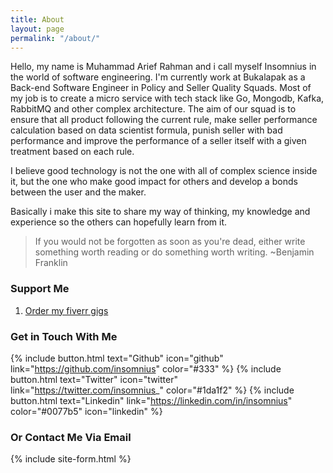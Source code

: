 ```yaml
---
title: About
layout: page
permalink: "/about/"
---
```


Hello, my name is Muhammad Arief Rahman and i call myself Insomnius in the world of software engineering. I'm currently work at Bukalapak as a Back-end Software Engineer in Policy and Seller Quality Squads. Most of my job is to create a micro service with tech stack like Go, Mongodb, Kafka, RabbitMQ and other complex architecture. The aim of our squad is to ensure that all product following the current rule, make seller performance calculation based on data scientist formula, punish seller with bad performance and improve the performance of a seller itself with a given treatment based on each rule.

I believe good technology is not the one with all of complex science inside it, but the one who make good impact for others and develop a bonds between the user and the maker.

Basically i make this site to share my way of thinking, my knowledge and experience so the others can hopefully learn from  it.

> If you would not be forgotten as soon as you're dead, either write something worth reading or do something worth writing. ~Benjamin Franklin

### Support Me

1. [Order my fiverr gigs](https://www.fiverr.com/insomnius)

### Get in Touch With Me
{% include button.html text="Github" icon="github" link="https://github.com/insomnius" color="#333" %} {% include button.html text="Twitter" icon="twitter" link="https://twitter.com/insomnius_" color="#1da1f2" %} {% include button.html text="Linkedin" link="https://linkedin.com/in/insomnius" color="#0077b5" icon="linkedin" %}

### Or Contact Me Via Email

{% include site-form.html %}
